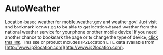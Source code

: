 # AutoWeather
Location-based weather for mobile.weather.gov and weather.gov!
Just visit and bookmark locnws.gq to be able to get location-based weather from the national weather service for your phone or other mobile device!  If you need another chance to bookmark the page or to change the type of device, [click this link](https://spacesaver.github.io/AutoWeather/index.html?ReturningCustomer=false).
This site or product includes IP2Location LITE data available from [http://www.ip2location.com](http://www.ip2location.com).